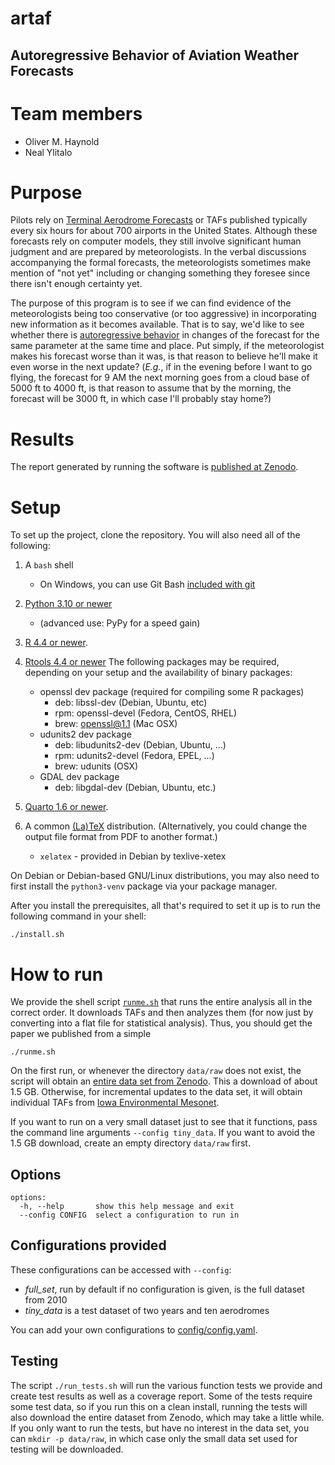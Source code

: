 # artaf

## Autoregressive Behavior of Aviation Weather Forecasts

# Team members

- Oliver M. Haynold
- Neal Ylitalo

# Purpose

Pilots rely on [Terminal Aerodrome Forecasts](https://en.wikipedia.org/wiki/Terminal_aerodrome_forecast) or TAFs
published typically every six hours for about 700 airports in the United States. Although these forecasts rely on
computer models, they still involve significant human judgment and are prepared by meteorologists. In the verbal
discussions accompanying the formal forecasts, the meteorologists sometimes make mention of "not yet" including or
changing something they foresee  since there isn't enough certainty yet.

The purpose of this program is to see if we can find evidence of the meteorologists being too conservative (or too
aggressive) in incorporating new information as it becomes available. That is to say, we'd like to see whether there is
[autoregressive behavior](https://en.wikipedia.org/wiki/Autoregressive_model) in changes of the forecast for the same
parameter at the same time and place. Put simply, if the meteorologist makes his forecast worse than it was, is that
reason to believe he'll make it even worse in the next update? (*E.g.*, if in the evening before I want to go flying,
the forecast for 9 AM the next morning goes from a cloud base of 5000 ft to 4000 ft, is that reason to assume that by
the morning, the forecast will be 3000 ft, in which case I'll probably stay home?)

# Results

The report generated by running the software is [published at Zenodo](https://doi.org/10.5281/zenodo.14954569).

# Setup

To set up the project, clone the repository. You will also need all of the following: 

1. A ``bash`` shell
   - On Windows, you can use Git Bash [included with git](https://git-scm.com/downloads/win)
2. [Python 3.10 or newer](https://www.python.org/downloads/)
   - (advanced use: PyPy for a speed gain)
3. [R 4.4 or newer](https://cran.r-project.org/).
4. [Rtools 4.4 or newer](https://cran.r-project.org/bin/windows/Rtools/rtools44/rtools.html)
   The following packages may be required, depending on your setup and the availability of binary
   packages:
   -  openssl dev package (required for compiling some R packages)
      - deb: libssl-dev (Debian, Ubuntu, etc)
      - rpm: openssl-devel (Fedora, CentOS, RHEL)
      - brew: openssl@1.1 (Mac OSX)
   - udunits2 dev package 
      - deb: libudunits2-dev (Debian, Ubuntu, ...)
      - rpm: udunits2-devel (Fedora, EPEL, ...)
      - brew: udunits (OSX)
   - GDAL dev package 
     - deb: libgdal-dev (Debian, Ubuntu, etc.)

5. [Quarto 1.6 or newer](https://quarto.org/docs/get-started/).
6. A common [(La)TeX](https://www.tug.org/texlive/) distribution. (Alternatively, you could change the output file format from PDF to another format.)
   - ``xelatex`` - provided in Debian by texlive-xetex

On Debian or Debian-based GNU/Linux distributions, you may also need to first install the ``python3-venv`` package via your 
package manager.

After you install the prerequisites, all that's required to set it up is to run the following command in your shell:

```commandline
./install.sh
```

# How to run

We provide the shell script [`runme.sh`](runme.sh) that runs the entire analysis  all in the correct order. 
It downloads TAFs and then analyzes them (for now just by converting into a flat
file for statistical analysis). Thus, you should get the paper we published from a simple

```commandline
./runme.sh
```

On the first run, or whenever the directory `data/raw` does not exist, the script will obtain an [entire data set
from Zenodo](https://zenodo.org/records/14954564). This a download of about 1.5 GB. Otherwise, for incremental updates
to the data set, it will obtain individual TAFs from [Iowa Environmental Mesonet](https://mesonet.agron.iastate.edu/). 

If you want to run on a very small dataset just to see that it functions, pass the command line arguments
``--config tiny_data``. If you want to avoid the 1.5 GB download, create an empty directory `data/raw` first.

## Options

```
options:
  -h, --help       show this help message and exit
  --config CONFIG  select a configuration to run in
```

## Configurations provided

These configurations can be accessed with `--config`:

- *full_set*, run by default if no configuration is given, is the full dataset from 2010
- *tiny_data* is a test dataset of two years and ten aerodromes

You can add your own configurations to [config/config.yaml](config/config.yaml).

## Testing

The script `./run_tests.sh` will run the various function tests we provide and create test results as well as a
coverage report. Some of the tests require some test data, so if you run this on a clean install, running the tests
will also download the entire dataset from Zenodo, which may take a little while. If you only want to run the tests,
but have no interest in the data set, you can `mkdir -p data/raw`, in which case only the small data set used for
testing will be downloaded.
